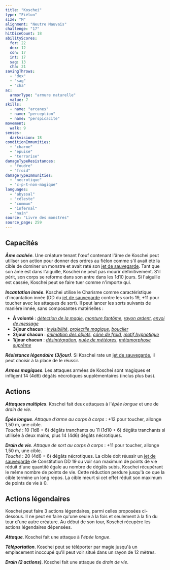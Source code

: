 ```yaml
---
title: "Koschei"
type: "Fiélon"
size: "M"
alignment: "Neutre Mauvais"
challenge: "17"
hitDiceCount: 18
abilityScores:
  for: 22
  dex: 12
  con: 17
  int: 17
  sag: 13
  cha: 21
savingThrows:
  - "dex"
  - "sag"
  - "cha"
ac:
  armorType: "armure naturelle"
  value: 7
skills:
  - name: "arcanes"
  - name: "perception"
  - name: "perspicacite"
movement:
  walk: 9
senses:
  darkvision: 18
conditionImmunities:
  - "charme"
  - "epuise"
  - "terrorise"
damageTypeResistances:
  - "foudre"
  - "froid"
damageTypeImmunities:
  - "necrotique"
  - "c-p-t-non-magique"
languages:
  - "abyssal"
  - "céleste"
  - "commun"
  - "infernal"
  - "nain"
source: "Livre des monstres"
source_page: 259
---
```

## Capacités
_**Âme cachée**_. Une créature tenant l'œuf contenant l'âme de Koschei peut utiliser son action pour donner des ordres au fiélon comme s'il avait été la cible de dominer un monstre et avait raté son [jet de sauvegarde](/utiliser-les-caracteristiques/#jets-de-sauvegarde). Tant que son âme est dans l'aiguille, Koschei ne peut pas mourir définitivement. S'il périt, son corps se reforme dans son antre dans les 1d10 jours. Si l'aiguille est cassée, Koschei peut se faire tuer comme n'importe qui.

_**Incantation innée**_. Koschei utilise le Charisme comme caractéristique d'incantation innée (DD du [jet de sauvegarde](/utiliser-les-caracteristiques/#jets-de-sauvegarde) contre les sorts 19, +11 pour toucher avec les attaques de sort). Il peut lancer les sorts suivants de manière innée, sans composantes matérielles :
* **À volonté** : [_détection de la magie_](/grimoire/detection-de-la-magie/), [_monture fantôme_](/grimoire/monture-fantome/), [_rayon ardent_](/grimoire/rayon-ardent/), [_envoi de message_](/grimoire/envoi-de-message/)
* **3/jour chacun** : [_invisibilité_](/grimoire/invisibilite/), [_projectile magique_](/grimoire/projectile-magique/), [_bouclier_](/grimoire/bouclier/)
* **2/jour chacun** : [_animation des objets_](/grimoire/animation-des-objets/), [_cône de froid_](/grimoire/cone-de-froid/), [_motif hypnotique_](/grimoire/motif-hypnotique/)
* **1/jour chacun** : [_désintégration_](/grimoire/desintegration/), [_nuée de météores_](/grimoire/nuee-de-meteores/), [_métamorphose suprême_](/grimoire/metamorphose-supreme/)

_**Résistance légendaire (3/jour)**_. Si Koschei rate un [jet de sauvegarde](/utiliser-les-caracteristiques/#jets-de-sauvegarde), il peut choisir à la place de le réussir.

_**Armes magiques**_. Les attaques armées de Koschei sont magiques et infligent 14 (4d6) dégâts nécrotiques supplémentaires (inclus plus bas).

## Actions
_**Attaques multiples**_. Koschei fait deux attaques à l'_épée longue_ et une de _drain de vie_.

_**Épée longue**_. _Attaque d'arme au corps à corps_ : +12 pour toucher, allonge 1,50 m, une cible.  
_Touché_ : 10 (1d8 + 6) dégâts tranchants ou 11 (1d10 + 6) dégâts tranchants si utilisée à deux mains, plus 14 (4d6) dégâts nécrotiques.

_**Drain de vie**_. _Attaque de sort au corps à corps_ : +11 pour toucher, allonge 1,50 m, une cible.  
_Touché_ : 20 (4d6 + 6) dégâts nécrotiques. La cible doit réussir un [jet de sauvegarde](/utiliser-les-caracteristiques/#jets-de-sauvegarde) de Constitution DD 19 ou voir son maximum de points de vie réduit d'une quantité égale au nombre de dégâts subis, Koschei récupérant le même nombre de points de vie. Cette réduction perdure jusqu'à ce que la cible termine un long repos. La cible meurt si cet effet réduit son maximum de points de vie à 0.

## Actions légendaires
Koschei peut faire 3 actions légendaires, parmi celles proposées ci-dessous. Il ne peut en faire qu'une seule à la fois et seulement à la fin du tour d'une autre créature. Au début de son tour, Koschei récupère les actions légendaires dépensées.

_**Attaque**_. Koschei fait une attaque à l'_épée longue_.

_**Téléportation**_. Koschei peut se téléporter par magie jusqu'à un emplacement inoccupé qu'il peut voir situé dans un rayon de 12 mètres.

_**Drain (2 actions)**_. Koschei fait une attaque de _drain de vie_.
